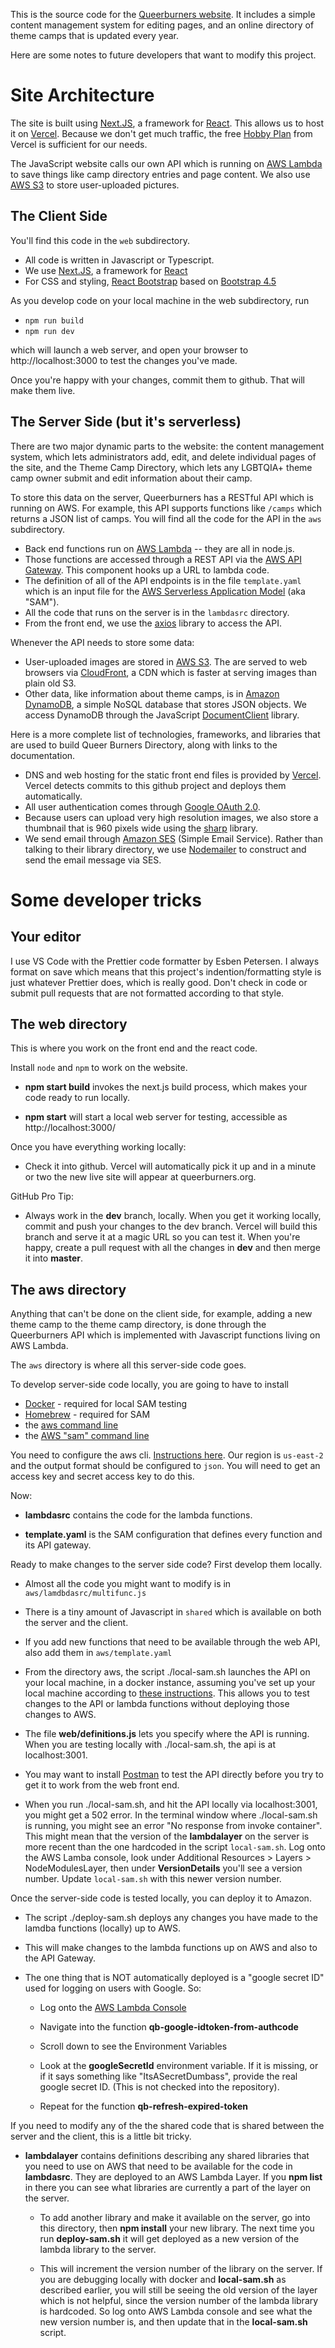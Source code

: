 This is the source code for the [Queerburners website](https://queerburners.org). It includes a simple content management system for editing pages, and an online directory of theme camps that is updated every year.

Here are some notes to future developers that want to modify this project.

# Site Architecture

The site is built using [Next.JS](https://nextjs.org), a framework for [React](https://reactjs.org/docs/getting-started.html). This allows us to host it on [Vercel](https://vercel.com/). Because we don't get much traffic, the free [Hobby Plan](https://vercel.com/pricing) from Vercel is sufficient for our needs.

The JavaScript website calls our own API which is running on [AWS Lambda](https://aws.amazon.com/lambda/) to save things like camp directory entries and page content. We also use [AWS S3](https://aws.amazon.com/s3) to store user-uploaded pictures.

## The Client Side

You'll find this code in the `web` subdirectory.

- All code is written in Javascript or Typescript.
- We use [Next.JS](https://nextjs.org), a framework for [React](https://reactjs.org/docs/getting-started.html)
- For CSS and styling, [React Bootstrap](https://react-bootstrap.github.io/getting-started/introduction/) based on [Bootstrap 4.5](https://getbootstrap.com/docs/4.5/getting-started/introduction/)

As you develop code on your local machine in the web subdirectory, run 

* `npm run build`
* `npm run dev`

which will launch a web server, and open your browser to http://localhost:3000 to test the changes you've made.

Once you're happy with your changes, commit them to github. That will make them live.

## The Server Side (but it's serverless)

There are two major dynamic parts to the website: the content management system, which lets administrators add, edit, and delete individual pages of the site, and the Theme Camp Directory, which lets any LGBTQIA+ theme camp owner submit and edit information about their camp.

To store this data on the server, Queerburners has a RESTful API which is running on AWS. For example, this API supports functions like `/camps` which returns a JSON list of camps. You will find all the code for the API in the `aws` subdirectory.

- Back end functions run on [AWS Lambda](https://docs.aws.amazon.com/lambda/latest/dg/welcome.html) -- they are all in node.js.
- Those functions are accessed through a REST API via the [AWS API Gateway](https://docs.aws.amazon.com/apigateway/latest/developerguide/welcome.html). This component hooks up a URL to lambda code.
- The definition of all of the API endpoints is in the file `template.yaml` which is an input file for the [AWS Serverless Application Model](https://docs.aws.amazon.com/serverless-application-model/latest/developerguide/what-is-sam.html) (aka "SAM").
- All the code that runs on the server is in the `lambdasrc` directory.
- From the front end, we use the [axios](https://github.com/axios/axios) library to access the API.

Whenever the API needs to store some data:

- User-uploaded images are stored in [AWS S3](https://docs.aws.amazon.com/AmazonS3/latest/dev/Welcome.html). The are served to web browsers via [CloudFront](https://aws.amazon.com/cloudfront/), a CDN which is faster at serving images than plain old S3.
- Other data, like information about theme camps, is in [Amazon DynamoDB](https://docs.aws.amazon.com/amazondynamodb/latest/developerguide/Introduction.html), a simple NoSQL database that stores JSON objects. We access DynamoDB through the JavaScript [DocumentClient](https://docs.aws.amazon.com/AWSJavaScriptSDK/latest/AWS/DynamoDB/DocumentClient.html) library.

Here is a more complete list of technologies, frameworks, and libraries that are used to build Queer Burners Directory, along with links to the documentation.

- DNS and web hosting for the static front end files is provided by [Vercel](https://vercel.com/docs/configuration#introduction/configuration-reference). Vercel detects commits to this github project and deploys them automatically.
- All user authentication comes through [Google OAuth 2.0](https://developers.google.com/identity/protocols/oauth2/web-server).
- Because users can upload very high resolution images, we also store a thumbnail that is 960 pixels wide using the [sharp](https://sharp.pixelplumbing.com/) library.
- We send email through [Amazon SES](https://docs.aws.amazon.com/ses/latest/DeveloperGuide/Welcome.html) (Simple Email Service). Rather than talking to their library directory, we use [Nodemailer](https://nodemailer.com/about/) to construct and send the email message via SES.

# Some developer tricks

## Your editor

I use VS Code with the Prettier code formatter by Esben Petersen. I always format on save which means that this project's indention/formatting style is just whatever Prettier does, which is really good. Don't check in code or submit pull requests that are not formatted according to that style.

## The **web** directory

This is where you work on the front end and the react code.

Install `node` and `npm` to work on the website.

- **npm start build** invokes the next.js build process, which makes your code ready to run locally.

- **npm start** will start a local web server for testing, accessible as http://localhost:3000/

Once you have everything working locally:

- Check it into github. Vercel will automatically pick it up and in a minute or two the new live site will appear at queerburners.org.

GitHub Pro Tip:

- Always work in the **dev** branch, locally. When you get it working locally, commit and push your changes to the dev branch. Vercel will build this branch and serve it at a magic URL so you can test it. When you're happy, create a pull request with all the changes in **dev** and then merge it into **master**.

## The **aws** directory

Anything that can't be done on the client side, for example, adding a new theme camp to the theme camp directory, is done through the Queerburners API which is implemented with Javascript functions living on AWS Lambda.

The `aws` directory is where all this server-side code goes.

To develop server-side code locally, you are going to have to install

- [Docker](https://www.docker.com) - required for local SAM testing
- [Homebrew](https://brew.sh) - required for SAM
- the [aws command line](https://aws.amazon.com/cli/)
- the [AWS "sam" command line](https://docs.aws.amazon.com/serverless-application-model/latest/developerguide/serverless-sam-cli-install.html)

You need to configure the aws cli. [Instructions here](https://docs.aws.amazon.com/cli/latest/userguide/cli-configure-quickstart.html). Our region is `us-east-2` and the output format should be configured to `json`. You will need to get an access key and secret access key to do this.

Now:

- **lambdasrc** contains the code for the lambda functions.

- **template.yaml** is the SAM configuration that defines every function and its API gateway.

Ready to make changes to the server side code? First develop them locally.

- Almost all the code you might want to modify is in `aws/lamdbdasrc/multifunc.js`

- There is a tiny amount of Javascript in `shared` which is available on both the server and the client.

- If you add new functions that need to be available through the web API, also add them in `aws/template.yaml`

- From the directory aws, the script ./local-sam.sh launches the API on your local machine, in a docker instance, assuming you've set up your local machine according to [these instructions](https://docs.aws.amazon.com/serverless-application-model/latest/developerguide/serverless-sam-cli-install-mac.html). This allows you to test changes to the API or lambda functions without deploying those changes to AWS.

- The file **web/definitions.js** lets you specify where the API is running. When you are testing locally with ./local-sam.sh, the api is at localhost:3001.

- You may want to install [Postman](https://www.postman.com) to test the API directly before you try to get it to work from the web front end.

- When you run ./local-sam.sh, and hit the API locally via localhost:3001, you might get a 502 error. In the terminal window where ./local-sam.sh is running, you might see an error "No response from invoke container". This might mean that the version of the **lambdalayer** on the server is more recent than the one hardcoded in the script `local-sam.sh`. Log onto the AWS Lamba console, look under Additional Resources > Layers > NodeModulesLayer, then under **VersionDetails** you'll see a version number. Update `local-sam.sh` with this newer version number.

Once the server-side code is tested locally, you can deploy it to Amazon.

- The script ./deploy-sam.sh deploys any changes you have made to the lamdba functions (locally) up to AWS.

- This will make changes to the lambda functions up on AWS and also to the API Gateway.

- The one thing that is NOT automatically deployed is a "google secret ID" used for logging on users with Google. So:

  - Log onto the [AWS Lambda Console](https://us-east-2.console.aws.amazon.com/lambda/home?region=us-east-2#/discover)

  - Navigate into the function **qb-google-idtoken-from-authcode**

  - Scroll down to see the Environment Variables

  - Look at the **googleSecretId** environment variable. If
    it is missing, or if it says something like "ItsASecretDumbass", provide the real google secret ID. (This is not checked into the repository).

  - Repeat for the function **qb-refresh-expired-token**

If you need to modify any of the the shared code that is shared between the server and the client, this is a little bit tricky.

- **lambdalayer** contains definitions describing any shared libraries that you need to use on AWS that need to be available for the code in **lambdasrc**. They are deployed to an AWS Lambda Layer. If you **npm list** in there you can see what libraries are currently a part of the layer on the server.

  - To add another library and make it available on the server, go into this directory, then **npm install** your new library. The next time you run **deploy-sam.sh** it will get deployed as a new version of the lambda library to the server.

  - This will increment the version number of the library on the server. If you are debugging locally with docker and **local-sam.sh** as described earlier, you will still be seeing the old version of the layer which is not helpful, since the version number of the lambda library is hardcoded. So log onto AWS Lambda console and see what the new version number is, and then update that in the **local-sam.sh** script.
